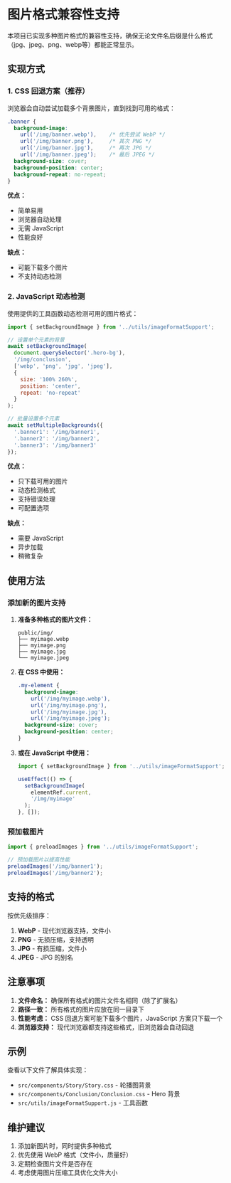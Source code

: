 # 图片格式兼容性支持

本项目已实现多种图片格式的兼容性支持，确保无论文件名后缀是什么格式（jpg、jpeg、png、webp等）都能正常显示。

## 实现方式

### 1. CSS 回退方案（推荐）

浏览器会自动尝试加载多个背景图片，直到找到可用的格式：

```css
.banner {
  background-image: 
    url('/img/banner.webp'),    /* 优先尝试 WebP */
    url('/img/banner.png'),     /* 其次 PNG */
    url('/img/banner.jpg'),     /* 再次 JPG */
    url('/img/banner.jpeg');    /* 最后 JPEG */
  background-size: cover;
  background-position: center;
  background-repeat: no-repeat;
}
```

**优点：**
- 简单易用
- 浏览器自动处理
- 无需 JavaScript
- 性能良好

**缺点：**
- 可能下载多个图片
- 不支持动态检测

### 2. JavaScript 动态检测

使用提供的工具函数动态检测可用的图片格式：

```javascript
import { setBackgroundImage } from '../utils/imageFormatSupport';

// 设置单个元素的背景
await setBackgroundImage(
  document.querySelector('.hero-bg'),
  '/img/conclusion',
  ['webp', 'png', 'jpg', 'jpeg'],
  {
    size: '100% 260%',
    position: 'center',
    repeat: 'no-repeat'
  }
);

// 批量设置多个元素
await setMultipleBackgrounds({
  '.banner1': '/img/banner1',
  '.banner2': '/img/banner2',
  '.banner3': '/img/banner3'
});
```

**优点：**
- 只下载可用的图片
- 动态检测格式
- 支持错误处理
- 可配置选项

**缺点：**
- 需要 JavaScript
- 异步加载
- 稍微复杂

## 使用方法

### 添加新的图片支持

1. **准备多种格式的图片文件：**
   ```
   public/img/
   ├── myimage.webp
   ├── myimage.png
   ├── myimage.jpg
   └── myimage.jpeg
   ```

2. **在 CSS 中使用：**
   ```css
   .my-element {
     background-image: 
       url('/img/myimage.webp'),
       url('/img/myimage.png'),
       url('/img/myimage.jpg'),
       url('/img/myimage.jpeg');
     background-size: cover;
     background-position: center;
   }
   ```

3. **或在 JavaScript 中使用：**
   ```javascript
   import { setBackgroundImage } from '../utils/imageFormatSupport';
   
   useEffect(() => {
     setBackgroundImage(
       elementRef.current,
       '/img/myimage'
     );
   }, []);
   ```

### 预加载图片

```javascript
import { preloadImages } from '../utils/imageFormatSupport';

// 预加载图片以提高性能
preloadImages('/img/banner1');
preloadImages('/img/banner2');
```

## 支持的格式

按优先级排序：
1. **WebP** - 现代浏览器支持，文件小
2. **PNG** - 无损压缩，支持透明
3. **JPG** - 有损压缩，文件小
4. **JPEG** - JPG 的别名

## 注意事项

1. **文件命名：** 确保所有格式的图片文件名相同（除了扩展名）
2. **路径一致：** 所有格式的图片应放在同一目录下
3. **性能考虑：** CSS 回退方案可能下载多个图片，JavaScript 方案只下载一个
4. **浏览器支持：** 现代浏览器都支持这些格式，旧浏览器会自动回退

## 示例

查看以下文件了解具体实现：
- `src/components/Story/Story.css` - 轮播图背景
- `src/components/Conclusion/Conclusion.css` - Hero 背景
- `src/utils/imageFormatSupport.js` - 工具函数

## 维护建议

1. 添加新图片时，同时提供多种格式
2. 优先使用 WebP 格式（文件小，质量好）
3. 定期检查图片文件是否存在
4. 考虑使用图片压缩工具优化文件大小 